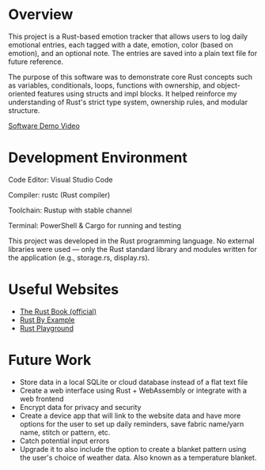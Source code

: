 # Overview


This project is a Rust-based emotion tracker that allows users to log daily emotional entries, each tagged with a date, emotion, color (based on emotion), and an optional note. The entries are saved into a plain text file for future reference.

The purpose of this software was to demonstrate core Rust concepts such as variables, conditionals, loops, functions with ownership, and object-oriented features using structs and impl blocks. It helped reinforce my understanding of Rust's strict type system, ownership rules, and modular structure.

[Software Demo Video](https://www.youtube.com/watch?v=6_6oHhLony8)

# Development Environment

Code Editor: Visual Studio Code

Compiler: rustc (Rust compiler)

Toolchain: Rustup with stable channel

Terminal: PowerShell & Cargo for running and testing

This project was developed in the Rust programming language. No external libraries were used — only the Rust standard library and modules written for the application (e.g., storage.rs, display.rs).

# Useful Websites

- [The Rust Book (official)](https://doc.rust-lang.org/book/)
- [Rust By Example](https://doc.rust-lang.org/rust-by-example/)
- [Rust Playground](https://play.rust-lang.org/)

# Future Work

- Store data in a local SQLite or cloud database instead of a flat text file
- Create a web interface using Rust + WebAssembly or integrate with a web frontend
- Encrypt data for privacy and security
- Create a device app that will link to the website data and have more options for the user to set up daily reminders, save fabric name/yarn name, stitch or pattern, etc.
- Catch potential input errors
- Upgrade it to also include the option to create a blanket pattern using the user's choice of weather data. Also known as a temperature blanket.
